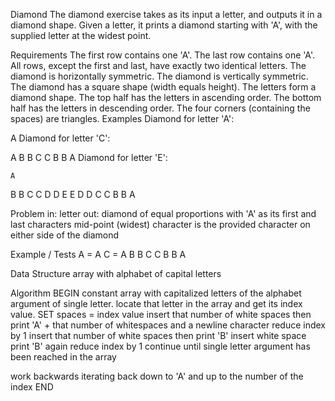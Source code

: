 Diamond
The diamond exercise takes as its input a letter, and outputs it in a diamond shape. Given a letter, it prints a diamond starting with 'A', with the supplied letter at the widest point.

Requirements
The first row contains one 'A'.
The last row contains one 'A'.
All rows, except the first and last, have exactly two identical letters.
The diamond is horizontally symmetric.
The diamond is vertically symmetric.
The diamond has a square shape (width equals height).
The letters form a diamond shape.
The top half has the letters in ascending order.
The bottom half has the letters in descending order.
The four corners (containing the spaces) are triangles.
Examples
Diamond for letter 'A':

A
Diamond for letter 'C':

  A
 B B
C   C
 B B
  A
Diamond for letter 'E':

    A
   B B
  C   C
 D     D
E       E
 D     D
  C   C
   B B
    A

Problem
in: letter
out: diamond of equal proportions with 'A' as its first and last characters
mid-point (widest) character is the provided character on either side of the diamond

Example / Tests
A = A
C =
  A
 B B
C   C
 B B
  A

Data Structure
array with alphabet of capital letters

Algorithm
BEGIN
  constant array with capitalized letters of the alphabet
  argument of single letter.
  locate that letter in the array and get its index value.
  SET spaces = index value
  insert that number of white spaces then print 'A' + that number of whitespaces and a newline character
  reduce index by 1
  insert that number of white spaces then print 'B'
  insert white space
  print 'B' again
  reduce index by 1
  continue until single letter argument has been reached in the array

  work backwards iterating back down to 'A' and up to the number of the index
END

